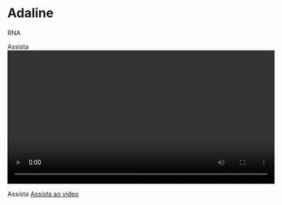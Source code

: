 
# Adaline

RNA

Assista
<video width="600" controls>
    <source src="../videos/video.mp4" type="video/mp4">
    Seu navegador não suporta a reprodução do vídeo.
</video>





Assista
[Assista ao vídeo](../videos/video.mp4)

